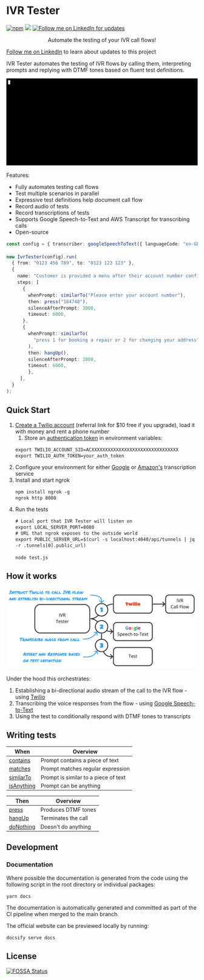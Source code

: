# IVR Tester

[![npm](https://img.shields.io/npm/v/ivr-tester)](https://www.npmjs.com/package/ivr-tester)
![](https://github.com/SketchingDev/ivr-tester/workflows/On%20Push/badge.svg)
[![Follow me on LinkedIn for updates](https://img.shields.io/badge/Follow%20for%20updates-LinkedIn-blue)](https://www.linkedin.com/in/lucas-woodward-the-dev/)



<p align="center">
  Automate the testing of your IVR call flows!
</p>

[Follow me on LinkedIn](https://www.linkedin.com/in/lucas-woodward-the-dev/) to learn about updates to this project

IVR Tester automates the testing of IVR flows by calling them, interpreting prompts and replying with DTMF tones based
on fluent test definitions.

<p align="center">
  <img src="doc/assets/demo.gif">
</p>

Features:
* Fully automates testing call flows
* Test multiple scenarios in parallel
* Expressive test definitions help document call flow
* Record audio of tests
* Record transcriptions of tests
* Supports Google Speech-to-Text and AWS Transcript for transcribing calls
* Open-source

```typescript
const config = { transcriber: googleSpeechToText({ languageCode: "en-GB" }) };

new IvrTester(config).run(
  { from: "0123 456 789", to: "0123 123 123" },
  {
    name: "Customer is provided a menu after their account number confirmed",
    steps: [
      {
        whenPrompt: similarTo("Please enter your account number"),
        then: press("184748"),
        silenceAfterPrompt: 3000,
        timeout: 6000,
      },
      {
        whenPrompt: similarTo(
          "press 1 for booking a repair or 2 for changing your address"
        ),
        then: hangUp(),
        silenceAfterPrompt: 3000,
        timeout: 6000,
        },
     ],
  }
);
```

## Quick Start

1. [Create a Twilio account](https://www.twilio.com/referral/9E7LvU) (referral link for $10 free if you upgrade), load it with money and rent a phone number
   1. Store an [authentication token](https://support.twilio.com/hc/en-us/articles/223136027-Auth-Tokens-and-How-to-Change-Them) in environment variables:
   ```shell
   export TWILIO_ACCOUNT_SID=ACXXXXXXXXXXXXXXXXXXXXXXXXXXXXXXXX
   export TWILIO_AUTH_TOKEN=your_auth_token
   ```
1. Configure your environment for either [Google](packages/transcriber-google-speech-to-text) or [Amazon's](packages/transcriber-amazon-transcribe) transcription service
1. Install and start ngrok
   ```shell
   npm install ngrok -g
   ngrok http 8080
   ```
1. Run the tests
   ```shell
   # Local port that IVR Tester will listen on
   export LOCAL_SERVER_PORT=8080
   # URL that ngrok exposes to the outside world
   export PUBLIC_SERVER_URL=$(curl -s localhost:4040/api/tunnels | jq -r .tunnels[0].public_url)

   node test.js
   ```

## How it works

<p align="center">
  <img src="doc/assets/flow.jpg">
</p>

Under the hood this orchestrates:
 1. Establishing a bi-directional audio stream of the call to the IVR flow - using [Twilio](https://www.twilio.com/)
 1. Transcribing the voice responses from the flow - using [Google Speech-to-Text](https://cloud.google.com/speech-to-text)
 1. Using the test to conditionally respond with DTMF tones to transcripts

## Writing tests

| When         | Overview                             |
| -------------|--------------------------------------|
| [contains]   | Prompt contains a piece of text      |
| [matches]    | Prompt matches regular expression    |
| [similarTo]  | Prompt is similar to a piece of text |
| [isAnything] | Prompt can be anything               |

[contains]: ./packages/ivr-tester/doc#contains
[matches]: ./packages/ivr-tester/doc#matches
[similarTo]:  ./packages/ivr-tester/doc#similarto
[isAnything]: ./packages/ivr-tester/doc#isanything

| Then        | Overview            |
| ------------|---------------------|
| [press]     | Produces DTMF tones |
| [hangUp]    | Terminates the call |
| [doNothing] | Doesn't do anything |

[press]: ./packages/ivr-tester/doc#press
[hangUp]: ./packages/ivr-tester/doc#hangup
[doNothing]: ./packages/ivr-tester/doc#donothing

## Development

### Documentation

Where possible the documentation is generated from the code using the following script in the root directory or
individual packages:

```shell
yarn docs
```

The documentation is automatically generated and committed as part of the CI pipeline when merged to the main branch.

The official website can be previewed locally by running:

```shell
docsify serve docs
```

## License

[![FOSSA Status](https://app.fossa.com/api/projects/git%2Bgithub.com%2FSketchingDev%2Fivr-tester.svg?type=large)](https://app.fossa.com/projects/git%2Bgithub.com%2FSketchingDev%2Fivr-tester?ref=badge_large)
